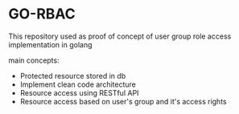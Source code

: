 # GO-RBAC
This repository used as proof of concept of user group role access implementation in golang

main concepts:
- Protected resource stored in db
- Implement clean code architecture
- Resource access using RESTful API
- Resource access based on user's group and it's access rights